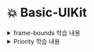 # 💥 Basic-UIKit
<details>
<summary>frame-bounds 학습 내용</summary>

<!-- summary 아래 한칸 공백 두어야함 -->
	<p align="center">
		<img src="https://github.com/bdrsky2010/Basic-UIKit/blob/main/img/frame-bounds-1.png" align="center" width="32%">
		<img src="https://github.com/bdrsky2010/Basic-UIKit/blob/main/img/frame-bounds-2.png" align="center" width="32%">
		<img src="https://github.com/bdrsky2010/Basic-UIKit/blob/main/img/frame-bounds-3.png" align="center" width="32%">
  </p>
</details>
</details>
</details>
</details>

<details>
<summary>Priority 학습 내용</summary>

<!-- summary 아래 한칸 공백 두어야함 -->
  <img src="https://github.com/bdrsky2010/Basic-UIKit/blob/main/img/priority.png" height="450px" width="250px">
</details>
